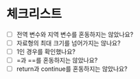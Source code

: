 # 체크리스트

+ [ ] 전역 변수와 지역 변수를 혼동하지는 않았나요?  
+ [ ] 자료형의 최대 크기를 넘어가지는 않나요?  
+ [ ] 1인 경우를 확인했나요?
+ [ ] =과 ==를 혼동하지는 않았나요?
+ [ ] return과 continue를 혼동하지는 않았나요?